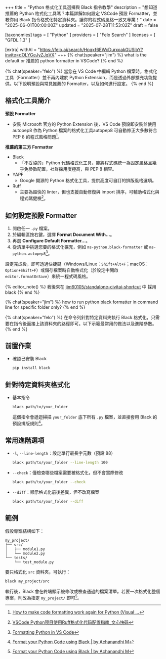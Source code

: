 +++
title = "Python 格式化工具選擇與 Black 指令教學"
description = "想知道推薦的 Python 格式化工具嗎？本篇詳解如何設定 VSCode 預設 Formatter，並教你用 Black 指令格式化特定資料夾。讓你的程式碼風格一致又專業！"
date = "2025-06-01T00:00:00Z"
updated = "2025-07-28T11:53:02Z"
draft = false

[taxonomies]
tags = [ "Python" ]
providers = [ "Felo Search" ]
licenses = [ "GFDL 1.3" ]

[extra]
withAI = "<https://felo.ai/search/Hpqxf6EWcDurxoakGUSibY?invite=dOLYGeJyZJqVX>"
+++
{% chat(speaker="jim") %}
what is the default or 推薦的 python formatter in VSCode?
{% end %}

{% chat(speaker="felo") %}
當您在 VS Code 中編輯 Python 檔案時，格式化工具（Formatter）並不再內建於 Python Extension，而是透過外部擴充功能提供。以下說明預設與常見推薦的 Formatter，以及如何進行設定。
{% end %}

## 格式化工具簡介

**預設 Formatter**  

- 安裝 Microsoft 官方的 Python Extension 後，VS Code 預設即安裝並使用 autopep8 作為 Python 檔案的格式化工具autopep8 可自動修正大多數符合 PEP 8 的程式風格問題[^3]。

**推薦的第三方 Formatter**  

- Black  
  - 「不妥協的」Python 代碼格式化工具，能將程式碼統一為固定風格且幾乎免參數配置，社群採用度極高，與 PEP 8 相容。  
- YAPF  
  - Google 開源的 Python 格式化工具，提供高度可自訂的排版風格選項。  
- Ruff  
  - 主要為超快的 linter，但也支援自動修復與 import 排序，可輔助格式化與程式碼健檢[^2]。  

## 如何設定預設 Formatter

1. 開啟任一 `.py` 檔案。  
2. 於編輯區按右鍵，選擇 **Format Document With…**。  
3. 再選 **Configure Default Formatter…**。  
4. 從清單中挑選您要的格式化擴充，例如 `ms-python.black-formatter` 或 `ms-python.autopep8`[^7]。

設定完成後，即可透過快捷鍵（Windows/Linux：`Shift+Alt+F`；macOS：`Option+Shift+F`）或儲存檔案時自動格式化（於設定中開啟 `editor.formatOnSave`）來統一程式碼風格。

{% editor_note() %}
我後來在 [jim60105/standalone-civitai-shortcut](https://github.com/jim60105/standalone-civitai-shortcut) 中 採用 black
{% end %}

{% chat(speaker="jim") %}
how to run python black formatter in command line for specific folder only?
{% end %}

{% chat(speaker="felo") %}
在命令列針對特定資料夾執行 Black 格式化，只需要在指令後面接上該資料夾的路徑即可。以下示範最常用的做法以及進階參數。
{% end %}

## **前置作業**

- 確認已安裝 Black  

  ```bash
  pip install black
  ```

## **針對特定資料夾格式化**

- 基本指令  

  ```bash
  black path/to/your_folder
  ```  

  這個指令會遞迴掃描 `your_folder` 底下所有 `.py` 檔案，並直接套用 Black 的預設排版規則[^1001]。

## **常用進階選項**

- `-l`, `--line-length`：設定單行最長字元數（預設 88）  

  ```bash
  black path/to/your_folder --line-length 100
  ```  

- `--check`：僅檢查哪些檔案需要被格式化，但不會實際修改  

  ```bash
  black path/to/your_folder --check
  ```  

- `--diff`：顯示格式化前後差異，但不改寫檔案  

  ```bash
  black path/to/your_folder --diff
  ```

## **範例**

假設專案結構如下：  

```
my_project/
├── src/
│   ├── module1.py
│   └── module2.py
└── tests/
    └── test_module.py
```

要只格式化 `src` 資料夾，可執行：  

```bash
black my_project/src
```  

執行後，Black 會在終端顯示被修改或檢查通過的檔案清單。若要一次格式化整個專案，則改為指定 `my_project/` 即可[^1001]。

[^2]: [VSCode Python项目使用Ruff格式化代码配置指南_文心快码](https://comate.baidu.com/zh/page/Jg2H53dpbN)
[^3]: [How to make code formatting work again for Python (Visual ...](https://stackoverflow.com/questions/78778227/how-to-make-code-formatting-work-again-for-python-visual-studio-code-on-mac)
[^7]: [Formatting Python in VS Code](https://code.visualstudio.com/docs/python/formatting)
[^1001]: [Format your Python Code using Black | by Achanandhi M](https://medium.com/@achanandhi.m/format-your-python-code-using-black-fb387aae07b3)
